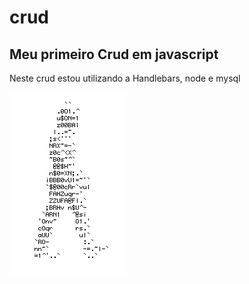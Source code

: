 # crud 
 

## Meu primeiro Crud em javascript

Neste crud estou utilizando a Handlebars, node e mysql



![Caminhando ao proximo nivel](https://github.com/Alex-ctba/Firebird/blob/main/homem%20letra.gif)
